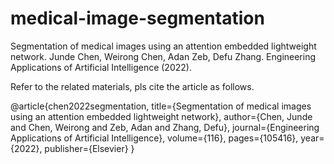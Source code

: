 # medical-image-segmentation

Segmentation of medical images using an attention embedded lightweight network. Junde Chen, Weirong Chen, Adan Zeb, Defu Zhang. Engineering Applications of Artificial Intelligence (2022).

Refer to the related materials, pls cite the article as follows.

@article{chen2022segmentation,
  title={Segmentation of medical images using an attention embedded lightweight network},
  author={Chen, Junde and Chen, Weirong and Zeb, Adan and Zhang, Defu},
  journal={Engineering Applications of Artificial Intelligence},
  volume={116},
  pages={105416},
  year={2022},
  publisher={Elsevier}
}
